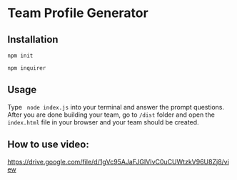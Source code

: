 # Team Profile Generator

## Installation
```
npm init
```
```
npm inquirer
```

## Usage
Type ``` node index.js``` into your terminal and answer the prompt questions.
After you are done building your team, go to ``` /dist ``` folder and open the ``` index.html ``` file in your browser and your team should be created.

## How to use video:
https://drive.google.com/file/d/1gVc95AJaFJGIVIvC0uCUWtzkV96U8Zj8/view

